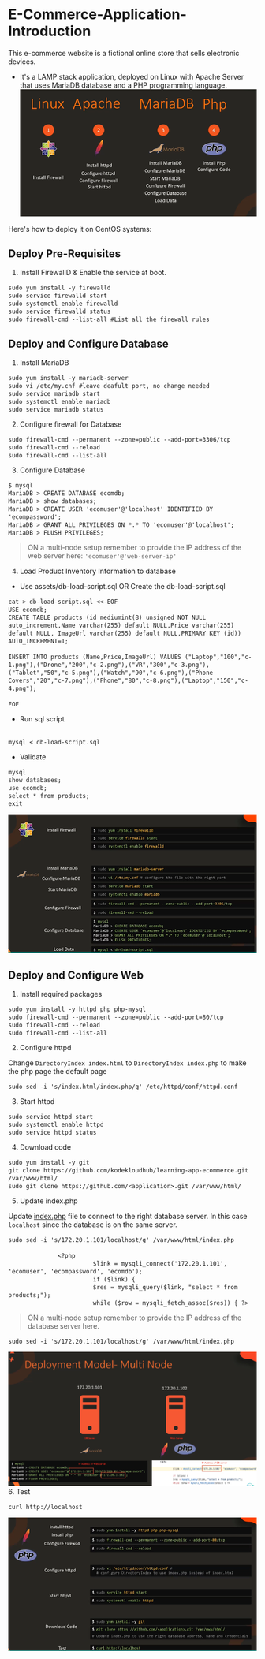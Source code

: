 # E-Commerce-Application-Introduction

This e-commerce website is a fictional online store that sells electronic devices.
- It's a LAMP stack application, deployed on Linux with Apache Server that uses MariaDB database and a PHP programming language.
![ecomm](./images-doc/ecomm.PNG)

Here's how to deploy it on CentOS systems:

## Deploy Pre-Requisites

1. Install FirewallD & Enable the service at boot.

```
sudo yum install -y firewalld
sudo service firewalld start
sudo systemctl enable firewalld 
sudo service firewalld status
sudo firewall-cmd --list-all #List all the firewall rules
```

## Deploy and Configure Database

1. Install MariaDB

```
sudo yum install -y mariadb-server
sudo vi /etc/my.cnf #leave deafult port, no change needed
sudo service mariadb start
sudo systemctl enable mariadb
sudo service mariadb status
```

2. Configure firewall for Database

```
sudo firewall-cmd --permanent --zone=public --add-port=3306/tcp
sudo firewall-cmd --reload
sudo firewall-cmd --list-all
```

3. Configure Database

```
$ mysql
MariaDB > CREATE DATABASE ecomdb;
MariaDB > show databases;
MariaDB > CREATE USER 'ecomuser'@'localhost' IDENTIFIED BY 'ecompassword';
MariaDB > GRANT ALL PRIVILEGES ON *.* TO 'ecomuser'@'localhost';
MariaDB > FLUSH PRIVILEGES;
```

> ON a multi-node setup remember to provide the IP address of the web server here: `'ecomuser'@'web-server-ip'`

4. Load Product Inventory Information to database

- Use assets/db-load-script.sql
OR 
Create the db-load-script.sql

```
cat > db-load-script.sql <<-EOF
USE ecomdb;
CREATE TABLE products (id mediumint(8) unsigned NOT NULL auto_increment,Name varchar(255) default NULL,Price varchar(255) default NULL, ImageUrl varchar(255) default NULL,PRIMARY KEY (id)) AUTO_INCREMENT=1;

INSERT INTO products (Name,Price,ImageUrl) VALUES ("Laptop","100","c-1.png"),("Drone","200","c-2.png"),("VR","300","c-3.png"),("Tablet","50","c-5.png"),("Watch","90","c-6.png"),("Phone Covers","20","c-7.png"),("Phone","80","c-8.png"),("Laptop","150","c-4.png");

EOF
```

- Run sql script

```

mysql < db-load-script.sql
```
- Validate

```
mysql
show databases;
use ecomdb;
select * from products; 
exit
```
![ecomm1](./images-doc/ecomm1.PNG)

## Deploy and Configure Web

1. Install required packages

```
sudo yum install -y httpd php php-mysql
sudo firewall-cmd --permanent --zone=public --add-port=80/tcp
sudo firewall-cmd --reload
sudo firewall-cmd --list-all
```

2. Configure httpd

Change `DirectoryIndex index.html` to `DirectoryIndex index.php` to make the php page the default page

```
sudo sed -i 's/index.html/index.php/g' /etc/httpd/conf/httpd.conf
```

3. Start httpd

```
sudo service httpd start
sudo systemctl enable httpd
sudo service httpd status
```

4. Download code

```
sudo yum install -y git
git clone https://github.com/kodekloudhub/learning-app-ecommerce.git /var/www/html/
sudo git clone https://github.com/<application>.git /var/www/html/
```

5. Update index.php

Update [index.php](https://github.com/kodekloudhub/learning-app-ecommerce/blob/13b6e9ddc867eff30368c7e4f013164a85e2dccb/index.php#L107) file to connect to the right database server. In this case `localhost` since the database is on the same server.

```
sudo sed -i 's/172.20.1.101/localhost/g' /var/www/html/index.php

              <?php
                        $link = mysqli_connect('172.20.1.101', 'ecomuser', 'ecompassword', 'ecomdb');
                        if ($link) {
                        $res = mysqli_query($link, "select * from products;");
                        while ($row = mysqli_fetch_assoc($res)) { ?>
```

> ON a multi-node setup remember to provide the IP address of the database server here.
```
sudo sed -i 's/172.20.1.101/localhost/g' /var/www/html/index.php
```
![ecomm3](./images-doc/ecomm3.JPG)
6. Test

```
curl http://localhost
```
![ecomm2](./images-doc/ecomm2.PNG)